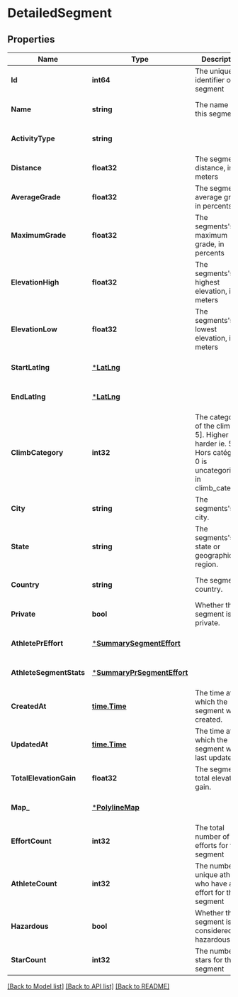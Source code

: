 # DetailedSegment

## Properties
Name | Type | Description | Notes
------------ | ------------- | ------------- | -------------
**Id** | **int64** | The unique identifier of this segment | [optional] [default to null]
**Name** | **string** | The name of this segment | [optional] [default to null]
**ActivityType** | **string** |  | [optional] [default to null]
**Distance** | **float32** | The segment&#39;s distance, in meters | [optional] [default to null]
**AverageGrade** | **float32** | The segment&#39;s average grade, in percents | [optional] [default to null]
**MaximumGrade** | **float32** | The segments&#39;s maximum grade, in percents | [optional] [default to null]
**ElevationHigh** | **float32** | The segments&#39;s highest elevation, in meters | [optional] [default to null]
**ElevationLow** | **float32** | The segments&#39;s lowest elevation, in meters | [optional] [default to null]
**StartLatlng** | [***LatLng**](LatLng.md) |  | [optional] [default to null]
**EndLatlng** | [***LatLng**](LatLng.md) |  | [optional] [default to null]
**ClimbCategory** | **int32** | The category of the climb [0, 5]. Higher is harder ie. 5 is Hors catégorie, 0 is uncategorized in climb_category. | [optional] [default to null]
**City** | **string** | The segments&#39;s city. | [optional] [default to null]
**State** | **string** | The segments&#39;s state or geographical region. | [optional] [default to null]
**Country** | **string** | The segment&#39;s country. | [optional] [default to null]
**Private** | **bool** | Whether this segment is private. | [optional] [default to null]
**AthletePrEffort** | [***SummarySegmentEffort**](SummarySegmentEffort.md) |  | [optional] [default to null]
**AthleteSegmentStats** | [***SummaryPrSegmentEffort**](SummaryPRSegmentEffort.md) |  | [optional] [default to null]
**CreatedAt** | [**time.Time**](time.Time.md) | The time at which the segment was created. | [optional] [default to null]
**UpdatedAt** | [**time.Time**](time.Time.md) | The time at which the segment was last updated. | [optional] [default to null]
**TotalElevationGain** | **float32** | The segment&#39;s total elevation gain. | [optional] [default to null]
**Map_** | [***PolylineMap**](PolylineMap.md) |  | [optional] [default to null]
**EffortCount** | **int32** | The total number of efforts for this segment | [optional] [default to null]
**AthleteCount** | **int32** | The number of unique athletes who have an effort for this segment | [optional] [default to null]
**Hazardous** | **bool** | Whether this segment is considered hazardous | [optional] [default to null]
**StarCount** | **int32** | The number of stars for this segment | [optional] [default to null]

[[Back to Model list]](../README.md#documentation-for-models) [[Back to API list]](../README.md#documentation-for-api-endpoints) [[Back to README]](../README.md)


